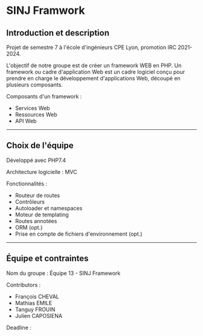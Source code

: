 # SINJ Framwork
## Introduction et description
Projet de semestre 7 à l'école d'ingénieurs CPE Lyon, promotion IRC 2021-2024.

L'objectif de notre groupe est de créer un framework WEB en PHP.
Un framework ou cadre d'application Web est un cadre logiciel conçu pour prendre en charge le développement d'applications Web, découpé en plusieurs composants.

Composants d'un framework :
- Services Web
- Ressources Web
- API Web

- - -

## Choix de l'équipe

Développé avec PHP7.4

Architecture logicielle :
MVC

Fonctionnalités :
- Routeur de routes
- Contrôleurs
- Autoloader et namespaces
- Moteur de templating
- Routes annotées
- ORM (opt.)
- Prise en compte de fichiers d'environnement (opt.)

- - -

## Équipe et contraintes

Nom du groupe :
Équipe 13 - SINJ Framework

Contributors :
- François CHEVAL
- Mathias EMILE
- Tanguy FROUIN
- Julien CAPOSIENA

Deadline :

